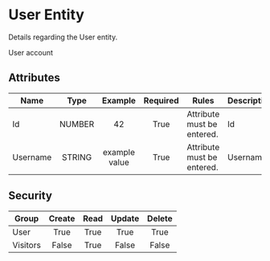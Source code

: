 <!--
@bot-written

WARNING AND NOTICE
Any access, download, storage, and/or use of this source code is subject to the terms and conditions of the
Full Software Licence as accepted by you before being granted access to this source code and other materials,
the terms of which can be accessed on the Codebots website at https://codebots.com/full-software-license. Any
commercial use in contravention of the terms of the Full Software Licence may be pursued by Codebots through
licence termination and further legal action, and be required to indemnify Codebots for any loss or damage,
including interest and costs. You are deemed to have accepted the terms of the Full Software Licence on any
access, download, storage, and/or use of this source code.

BOT WARNING
This file is bot-written.
Any changes out side of "protected regions" will be lost next time the bot makes any changes.
-->

# User Entity

Details regarding the User entity.

User account

<!-- % protected region % [Add summary docs here] off begin -->
<!-- % protected region % [Add summary docs here] end -->

## Attributes
| Name | Type | Example | Required | Rules | Description |
| ---- | :----: | :--------: | :-----: | ----- | ----- |
| Id | NUMBER | 42 | True | Attribute must be entered. | Id | 
| Username | STRING | example value | True | Attribute must be entered. | Username | 


## Security
| Group  | Create | Read | Update | Delete |
| ---- | :----: | :----:  | :----:  | :----:  |
| User | True | True | True | True |
| Visitors | False | True | False | False |

<!-- % protected region % [Add any additional documentation here] off begin -->
<!-- % protected region % [Add any additional documentation here] end -->


